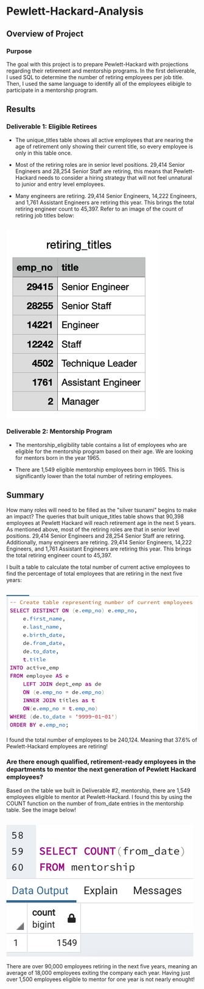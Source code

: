 # Pewlett-Hackard-Analysis

## Overview of Project

### Purpose
The goal with this project is to prepare Pewlett-Hackard with projections regarding their retirement and mentorship programs. In the first deliverable, I used SQL to determine the number of retiring employees per job title. Then, I used the same language to identify all of the employees elibigle to participate in a mentorship program. 

## Results

### Deliverable 1: Eligible Retirees
- The unique_titles table shows all active employees that are nearing the age of retirement only showing their current title, so every employee is only in this table once.

- Most of the retiring roles are in senior level positions. 29,414 Senior Engineers and 28,254 Senior Staff are retiring, this means that Pewlett-Hackard needs to consider a hiring strategy that will not feel unnatural to junior and entry level employees. 

- Many engineers are retiring. 29,414 Senior Engineers, 14,222 Engineers, and 1,761 Assistant Engineers are retiring this year. This brings the total retiring engineer count to 45,397. Refer to an image of the count of retiring job titles below: 
 

<br/> ![retiring_count](retiring_count.png) 

### Deliverable 2: Mentorship Program

- The mentorship_eligibility table contains a list of employees who are eligible for the mentorship program based on their age. We are looking for mentors born in the year 1965.

- There are 1,549 eligible mentorship employees born in 1965. This is significantly lower than the total number of retiring employees. 


## Summary 
 How many roles will need to be filled as the "silver tsunami" begins to make an impact?
The queries that built unique_titles table shows that 90,398 employees at Pewlett Hackard will reach retirement age in the next 5 years. As mentioned above, most of the retiring roles are that in senior level positions. 29,414 Senior Engineers and 28,254 Senior Staff are retiring. Additionally, many engineers are retiring. 29,414 Senior Engineers, 14,222 Engineers, and 1,761 Assistant Engineers are retiring this year. This brings the total retiring engineer count to 45,397. 

I built a table to calculate the total number of current active employees to find the percentage of total employees that are retiring in the next five years: 

<br/> ![active_emp](active_emp.png) 

I found the total number of employees to be 240,124. Meaning that 37.6% of Pewlett-Hackard employees are retiring!


### Are there enough qualified, retirement-ready employees in the departments to mentor the next generation of Pewlett Hackard employees?

Based on the table we built in Deliverable #2, mentorship, there are 1,549 employees eligible to mentor at Pewlett-Hackard. I found this by using the COUNT function on the number of from_date entries in the mentorship table. See the image below!

<br/> ![mentorship](mentorship.png) 

There are over 90,000 employees retiring in the next five years, meaning an average of 18,000 employees exiting the company each year. Having just over 1,500 employees eligible to mentor for one year is not nearly enought!
